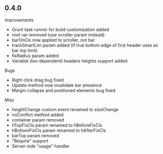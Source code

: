 ## 0.4.0

Improvements

- Grunt task runner for build customization added
- root var removed (use scroller param instead)
- barOnCls now applied to scroller, not bar
- trackSmartLim param added (if true bottom edge of first header uses as bar top limit)
- fixRadius param added
- Variable (tex-dependent) headers heights support added

Bugs

- Right click drag bug fixed
- Update method now invalidate bar presence
- Margin collapse and positioned elements bug fixed

Misc

- heightChange custom event renamed to sizeChange
- noConflict method added
- container param removed
- hTopFixCls param renamed to hBeforeFixCls
- hBottomFixCls param renamed to hAfterFixCls
- barTop param removed
- "Require" support
- Server-side "usage" handler